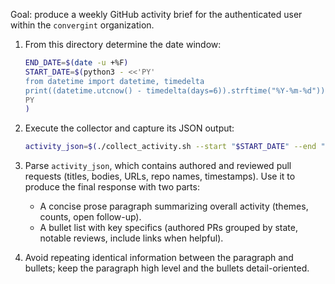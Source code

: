 Goal: produce a weekly GitHub activity brief for the authenticated user within
the `convergint` organization.

1. From this directory determine the date window:

   ```sh
   END_DATE=$(date -u +%F)
   START_DATE=$(python3 - <<'PY'
   from datetime import datetime, timedelta
   print((datetime.utcnow() - timedelta(days=6)).strftime("%Y-%m-%d"))
   PY
   )
   ```

2. Execute the collector and capture its JSON output:

   ```sh
   activity_json=$(./collect_activity.sh --start "$START_DATE" --end "$END_DATE")
   ```

3. Parse `activity_json`, which contains authored and reviewed pull requests
   (titles, bodies, URLs, repo names, timestamps). Use it to produce the final
   response with two parts:
   - A concise prose paragraph summarizing overall activity (themes, counts,
     open follow-up).
   - A bullet list with key specifics (authored PRs grouped by state, notable
     reviews, include links when helpful).

4. Avoid repeating identical information between the paragraph and bullets; keep
   the paragraph high level and the bullets detail-oriented.
